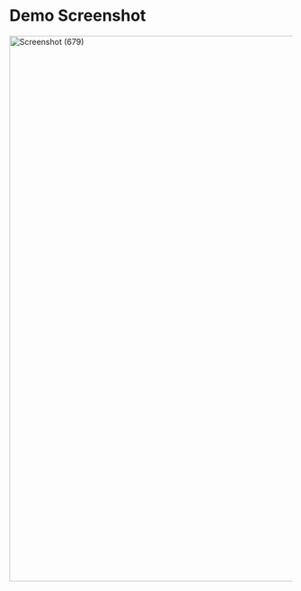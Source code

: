 # Demo Screenshot
<img width="1915" height="969" alt="Screenshot (679)" src="https://github.com/user-attachments/assets/a3da810e-13e5-4070-9fb7-a755ec193fe1" />
